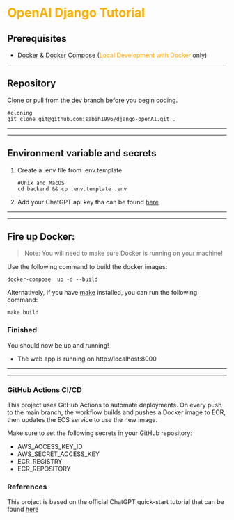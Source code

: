 # <span style="color:#f9b000">OpenAI Django Tutorial</span>

## Prerequisites
* [Docker & Docker Compose](https://docs.docker.com/desktop/) (<span style="color:orange">Local Development with Docker</span> only)


***

## Repository
Clone or pull from the dev branch before you begin coding.
```
#cloning
git clone git@github.com:sabih1996/django-openAI.git .

```

***
***



## Environment variable and secrets
1. Create a .env file from .env.template
    ```
    #Unix and MacOS
    cd backend && cp .env.template .env
    ```

2. Add your ChatGPT api key tha can be found [here](https://platform.openai.com/account/api-keys)

***
***

## Fire up Docker:

>Note: You will need to make sure Docker is running on your machine!

Use the following command to build the docker images:
```
docker-compose  up -d --build
```

Alternatively, If you have [make](https://platform.openai.com/account/api-keys) installed, you can run the following command:
```
make build
```

### Finished
You should now be up and running!

* The web app is running on  http://localhost:8000

***
***

### GitHub Actions CI/CD
This project uses GitHub Actions to automate deployments. On every push to the main branch, the workflow builds and pushes a Docker image to ECR, then updates the ECS service to use the new image.

Make sure to set the following secrets in your GitHub repository:

- AWS_ACCESS_KEY_ID
- AWS_SECRET_ACCESS_KEY
- ECR_REGISTRY
- ECR_REPOSITORY

### References
This project is based on the official ChatGPT quick-start tutorial that can be found [here](https://platform.openai.com/docs/quickstart/build-your-application)

